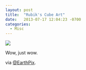 ```yaml
---
layout: post
title:  "Rubik's Cube Art"
date:   2013-07-17 12:04:23 -0700
categories:
  - Misc
---
```


 ![](/attachments/bc194ec1e6f6d650b73bb6a460b65c41/image.png)  

 Wow, just wow. 

 via  [@EarthPix](https://twitter.com/EarthPix/status/357501240046931968/photo/1). 
